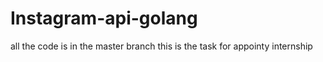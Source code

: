 # Instagram-api-golang
all the code is in the master branch
this is the task for appointy internship
